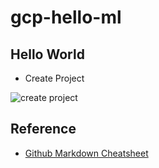 # gcp-hello-ml

## Hello World

*  Create Project

![create project](https://user-images.githubusercontent.com/58792/58592055-8430da00-821c-11e9-976e-f9c832532a08.png)


## Reference

* [Github Markdown Cheatsheet](https://guides.github.com/features/mastering-markdown/)
